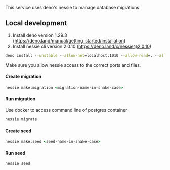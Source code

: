 This service uses deno's nessie to manage database migrations.

## Local development

1. Install deno version 1.29.3 (https://deno.land/manual/getting_started/installation)
2. Install nessie cli version 2.0.10 (https://deno.land/x/nessie@2.0.10)
```cmd
deno install --unstable --allow-net=localhost:1010 --allow-read=. --allow-write=nessie.config.ts,db -f  https://deno.land/x/nessie/cli.ts
```

Make sure you allow nessie access to the correct ports and files.

#### Create migration
```cmd
nessie make:migration <migration-name-in-snake-case>
```

#### Run migration
Use docker to access command line of postgres container
```cmd
nessie migrate
```

#### Create seed
```cmd
nessie make:seed <seed-name-in-snake-case>
```

#### Run seed
```cmd
nessie seed
```
